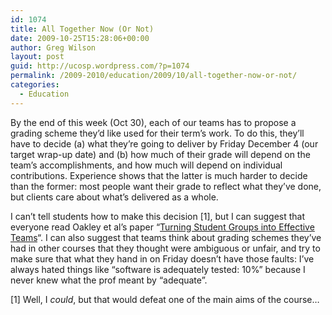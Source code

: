 ```yaml
---
id: 1074
title: All Together Now (Or Not)
date: 2009-10-25T15:28:06+00:00
author: Greg Wilson
layout: post
guid: http://ucosp.wordpress.com/?p=1074
permalink: /2009-2010/education/2009/10/all-together-now-or-not/
categories:
  - Education
---
```

By the end of this week (Oct 30), each of our teams has to propose a grading scheme they&#8217;d like used for their term&#8217;s work. To do this, they&#8217;ll have to decide (a) what they&#8217;re going to deliver by Friday December 4 (our target wrap-up date) and (b) how much of their grade will depend on the team&#8217;s accomplishments, and how much will depend on individual contributions. Experience shows that the latter is much harder to decide than the former: most people want their grade to reflect what they&#8217;ve done, but clients care about what&#8217;s delivered as a whole.

I can&#8217;t tell students how to make this decision [1], but I can suggest that everyone read Oakley et al&#8217;s paper &#8220;[Turning Student Groups into Effective Teams](http://www.google.ca/url?sa=t&source=web&ct=res&cd=1&ved=0CAsQFjAA&url=http%3A%2F%2Fwww4.ncsu.edu%2Funity%2Flockers%2Fusers%2Ff%2Ffelder%2Fpublic%2FPapers%2FOakley-paper(JSCL).pdf&ei=UmrkSsyuKI-9lAehwdyKBw&usg=AFQjCNE2loAJZwLiYRNATvucIsfpUmfgFw&sig2=DOgjZJ3xY1xKr_mfnU6BgA)&#8220;. I can also suggest that teams think about grading schemes they&#8217;ve had in other courses that they thought were ambiguous or unfair, and try to make sure that what they hand in on Friday doesn&#8217;t have those faults: I&#8217;ve always hated things like &#8220;software is adequately tested: 10%&#8221; because I never knew what the prof meant by &#8220;adequate&#8221;.

[1] Well, I _could_, but that would defeat one of the main aims of the course&#8230;